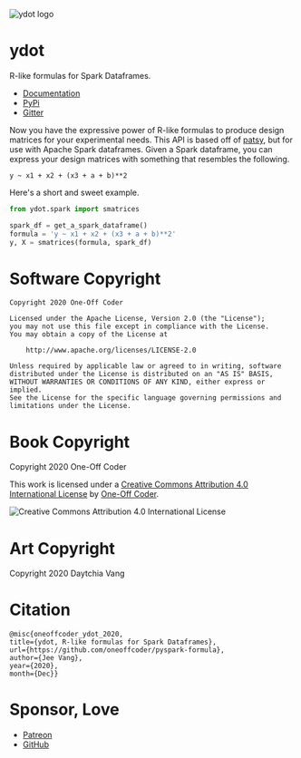 ![ydot logo](https://ydot.readthedocs.io/en/latest/_images/logo.png)

# ydot

R-like formulas for Spark Dataframes.

- [Documentation](https://ydot.readthedocs.io/)
- [PyPi](https://pypi.org/project/ydot/) 
- [Gitter](https://gitter.im/dataflava/ydot)

Now you have the expressive power of R-like formulas to produce design matrices for your experimental needs. This API is based off of [patsy](https://patsy.readthedocs.io/en/latest/), but for use with Apache Spark dataframes. Given a Spark dataframe, you can express your design matrices with something that resembles the following.

`y ~ x1 + x2 + (x3 + a + b)**2`

Here's a short and sweet example.

```python
from ydot.spark import smatrices

spark_df = get_a_spark_dataframe()
formula = 'y ~ x1 + x2 + (x3 + a + b)**2'
y, X = smatrices(formula, spark_df)
```

# Software Copyright

```
Copyright 2020 One-Off Coder

Licensed under the Apache License, Version 2.0 (the "License");
you may not use this file except in compliance with the License.
You may obtain a copy of the License at

    http://www.apache.org/licenses/LICENSE-2.0

Unless required by applicable law or agreed to in writing, software
distributed under the License is distributed on an "AS IS" BASIS,
WITHOUT WARRANTIES OR CONDITIONS OF ANY KIND, either express or implied.
See the License for the specific language governing permissions and
limitations under the License.
```

# Book Copyright

Copyright 2020 One-Off Coder

This work is licensed under a [Creative Commons Attribution 4.0 International License](https://creativecommons.org/licenses/by/4.0/) by [One-Off Coder](https://www.oneoffcoder.com).

![Creative Commons Attribution 4.0 International License](https://i.creativecommons.org/l/by/4.0/88x31.png "Creative Commons Attribution 4.0 International License")

# Art Copyright

Copyright 2020 Daytchia Vang

# Citation

```
@misc{oneoffcoder_ydot_2020,
title={ydot, R-like formulas for Spark Dataframes},
url={https://github.com/oneoffcoder/pyspark-formula},
author={Jee Vang},
year={2020},
month={Dec}}
```

# Sponsor, Love

- [Patreon](https://www.patreon.com/vangj)
- [GitHub](https://github.com/sponsors/vangj)